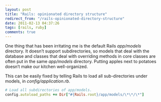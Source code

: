 ```yaml
---
layout: post
title: "Rails: opinionated directory structure"
redirect_from: "/rails-opinionated-directory-structure"
date: 2011-02-13 04:37:26
tags: [rails, ruby]
comments: true
---
```

One thing that has been irritating me is the default Rails _app/models_ directory. It doesn’t support subdirectories, so models that deal with the database and classes that deal with overriding methods in core classes are often put in the same _app/models_ directory. Putting apples next to potatoes doesn’t make our kitchen well-organized.

This can be easily fixed by telling Rails to load all sub-directories under models, in _config/application.rb_.

```ruby
# Load all subdirectories of app/models.
config.autoload_paths += Dir["#{Rails.root}/app/models/\*\*/\*"]
```
